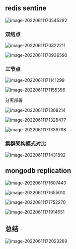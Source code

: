 ## redis sentine

 ![image-20220611170545292](static/images/image-20220611170545292.png)



### 双结点

![image-20220611170822211](static/images/image-20220611170822211.png)

![image-20220611170936590](static/images/image-20220611170936590.png)

### 三节点

 ![image-20220611171141299](static/images/image-20220611171141299.png)

![image-20220611171155396](static/images/image-20220611171155396.png)

分离部署

![image-20220611171308214](static/images/image-20220611171308214.png)

![image-20220611171328477](static/images/image-20220611171328477.png)

![image-20220611171339798](static/images/image-20220611171339798.png)

### 集群架构模式对比

![image-20220611171431892](static/images/image-20220611171431892.png)

## mongodb  replication

![image-20220611171607443](static/images/image-20220611171607443.png)

![image-20220611171655010](static/images/image-20220611171655010.png)

![image-20220611171752270](static/images/image-20220611171752270.png)

![image-20220611171914651](static/images/image-20220611171914651.png)

## 总结

![image-20220611172023289](static/images/image-20220611172023289.png)

​     